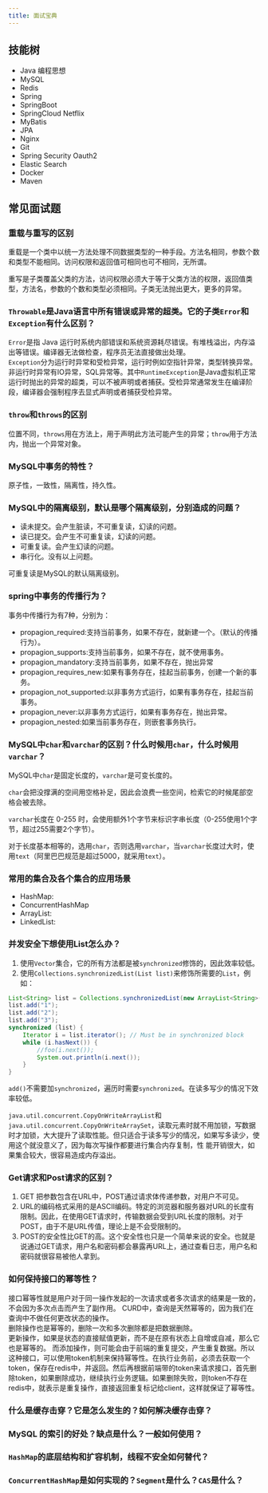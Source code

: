 ```yaml
---
title: 面试宝典
---
```


## 技能树
- Java 编程思想
- MySQL
- Redis
- Spring
- SpringBoot
- SpringCloud Netflix
- MyBatis
- JPA
- Nginx
- Git
- Spring Security Oauth2
- Elastic Search
- Docker
- Maven

## 常见面试题
### 重载与重写的区别
重载是一个类中以统一方法处理不同数据类型的一种手段。方法名相同，参数个数和类型不能相同。访问权限和返回值可相同也可不相同，无所谓。

重写是子类覆盖父类的方法，访问权限必须大于等于父类方法的权限，返回值类型，方法名，参数的个数和类型必须相同。子类无法抛出更大，更多的异常。


### `Throwable`是Java语言中所有错误或异常的超类。它的子类`Error`和`Exception`有什么区别？
`Error`是指 Java 运行时系统内部错误和系统资源耗尽错误。有堆栈溢出，内存溢出等错误。编译器无法做检查，程序员无法直接做出处理。  
`Exception`分为运行时异常和受检异常，运行时例如空指针异常，类型转换异常。非运行时异常有IO异常，SQL异常等。其中`RuntimeException`是Java虚拟机正常运行时抛出的异常的超类，可以不被声明或者捕获。受检异常通常发生在编译阶段，编译器会强制程序去显式声明或者捕获受检异常。

### `throw`和`throws`的区别
位置不同，`throws`用在方法上，用于声明此方法可能产生的异常；`throw`用于方法内，抛出一个异常对象。

### MySQL中事务的特性？
原子性，一致性，隔离性，持久性。

### MySQL中的隔离级别，默认是哪个隔离级别，分别造成的问题？
- 读未提交。会产生脏读，不可重复读，幻读的问题。
- 读已提交。会产生不可重复读，幻读的问题。
- 可重复读。会产生幻读的问题。
- 串行化。没有以上问题。

可重复读是MySQL的默认隔离级别。

### spring中事务的传播行为？
事务中传播行为有7种，分别为：  
- propagion_required:支持当前事务，如果不存在，就新建一个。（默认的传播行为）。  
- propagion_supports:支持当前事务，如果不存在，就不使用事务。  
- propagion_mandatory:支持当前事务，如果不存在，抛出异常
- propagion_requires_new:如果有事务存在，挂起当前事务，创建一个新的事务。
- propagion_not_supported:以非事务方式运行，如果有事务存在，挂起当前事务。
- propagion_never:以非事务方式运行，如果有事务存在，抛出异常。
- propagion_nested:如果当前事务存在，则嵌套事务执行。

### MySQL中`char`和`varchar`的区别？什么时候用`char`，什么时候用`varchar`？
MySQL中`char`是固定长度的，`varchar`是可变长度的。

`char`会把没撑满的空间用空格补足，因此会浪费一些空间，检索它的时候尾部空格会被去除。

`varchar`长度在 0-255 时，会使用额外1个字节来标识字串长度（0-255使用1个字节，超过255需要2个字节）。

对于长度基本相等的，选用`char`，否则选用`varchar`，当`varchar`长度过大时，使用`text`（阿里巴巴规范是超过5000，就采用`text`）。

### 常用的集合及各个集合的应用场景
- HashMap:
- ConcurrentHashMap
- ArrayList:
- LinkedList:

### 并发安全下想使用List怎么办？
1. 使用`Vector`集合，它的所有方法都是被`synchronized`修饰的，因此效率较低。
2. 使用`Collections.synchronizedList(List list)`来修饰所需要的`List`，例如：
```java
List<String> list = Collections.synchronizedList(new ArrayList<String>());
list.add("1");
list.add("2");
list.add("3");
synchronized (list) {
    Iterator i = list.iterator(); // Must be in synchronized block
    while (i.hasNext()) {
        //foo(i.next());
        System.out.println(i.next());
    }
}
```
`add()`不需要加`synchronized`，遍历时需要`synchronized`。在读多写少的情况下效率较低。

`java.util.concurrent.CopyOnWriteArrayList`和`java.util.concurrent.CopyOnWriteArraySet`，读取元素时就不用加锁，写数据时才加锁，大大提升了读取性能。但只适合于读多写少的情况，如果写多读少，使用这个就没意义了，因为每次写操作都要进行集合内存复制，性 能开销很大，如果集合较大，很容易造成内存溢出。

### Get请求和Post请求的区别？
1. GET 把参数包含在URL中，POST通过请求体传递参数，对用户不可见。
2. URL的编码格式采用的是ASCII编码。特定的浏览器和服务器对URL的长度有限制。因此，在使用GET请求时，传输数据会受到URL长度的限制。对于POST，由于不是URL传值，理论上是不会受限制的。
3. POST的安全性比GET的高。这个安全性也只是一个简单来说的安全。也就是说通过GET请求，用户名和密码都会暴露再URL上，通过查看日志，用户名和密码就很容易被他人拿到。

### 如何保持接口的幂等性？
接口幂等性就是用户对于同一操作发起的一次请求或者多次请求的结果是一致的，不会因为多次点击而产生了副作用。
CURD中，查询是天然幂等的，因为我们在查询中不做任何更改状态的操作。  
删除操作也是幂等的，删除一次和多次删除都是把数据删除。  
更新操作，如果是状态的直接赋值更新，而不是在原有状态上自增或自减，那么它也是幂等的。
而添加操作，则可能会由于前端的重复提交，产生重复数据。所以这种接口，可以使用token机制来保持幂等性。在执行业务前，必须去获取一个token，保存在redis中，并返回。然后再根据前端带的token来请求接口，首先删除token，如果删除成功，继续执行业务逻辑。如果删除失败，则token不存在redis中，就表示是重复操作，直接返回重复标记给client，这样就保证了幂等性。

### 什么是缓存击穿？它是怎么发生的？如何解决缓存击穿？
### MySQL 的索引的好处？缺点是什么？一般如何使用？
### `HashMap`的底层结构和扩容机制，线程不安全如何替代？
### `ConcurrentHashMap`是如何实现的？`Segment`是什么？`CAS`是什么？